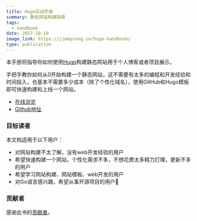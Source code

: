 ```yaml
---
title: Hugo实战手册
summary: 静态网站构建指南
tags:
  - handbook
date: 2017-10-10
image_link: https://jimmysong.io/hugo-handbook/
type: publication
---
```


本手册将指导你如何使用[Hugo](https://gohugo.io/)构建静态网站用于个人博客或者项目展示。

手把手教你如何从0开始构建一个静态网站，这不需要有太多的编程和开发经验和时间投入，也基本不需要多少成本（除了个性化域名），使用GitHub和Hugo模板即可快速构建和上线一个网站。

- [在线浏览](https://jimmysong.io/hugo-handbook)
- [Github地址](https://github.com/rootsongjc/hugo-handbook)

### 目标读者

本文档适用于以下用户：

- 对网站构建不太了解，没有web开发经验的用户
- 希望快速构建一个网站，个性化需求不多，不想花费太多精力打理，更新不多的用户
- 希望学习网站构建、网站模板、web开发的用户
- 对Go语言感兴趣，希望从事开源项目的用户👏

### 贡献者

感谢此书的[贡献者](https://github.com/rootsongjc/hugo-handbook/graphs/contributors)。
